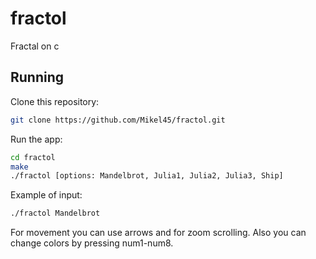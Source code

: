 # fractol
Fractal on c

## Running
Clone this repository:

```bash
git clone https://github.com/Mikel45/fractol.git
```

Run the app:
```bash
cd fractol
make
./fractol [options: Mandelbrot, Julia1, Julia2, Julia3, Ship]
```

Example of input:
```bash
./fractol Mandelbrot
```

For movement you can use arrows and for zoom scrolling. Also you can change colors by pressing num1-num8.
